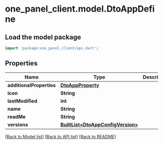 # one_panel_client.model.DtoAppDefine

## Load the model package
```dart
import 'package:one_panel_client/api.dart';
```

## Properties
Name | Type | Description | Notes
------------ | ------------- | ------------- | -------------
**additionalProperties** | [**DtoAppProperty**](DtoAppProperty.md) |  | [optional] 
**icon** | **String** |  | [optional] 
**lastModified** | **int** |  | [optional] 
**name** | **String** |  | [optional] 
**readMe** | **String** |  | [optional] 
**versions** | [**BuiltList&lt;DtoAppConfigVersion&gt;**](DtoAppConfigVersion.md) |  | [optional] 

[[Back to Model list]](../README.md#documentation-for-models) [[Back to API list]](../README.md#documentation-for-api-endpoints) [[Back to README]](../README.md)


